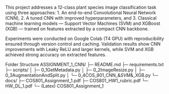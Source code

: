 This project addresses a 12-class plant species image classification task using three approaches:
    1. An end-to-end Convolutional Neural Network (CNN),
    2. A tuned CNN with improved hyperparameters, and
    3. Classical machine learning models — Support Vector Machines (SVM) and XGBoost (XGB) — trained on features extracted by a compact CNN backbone.

Experiments were conducted on Google Colab (T4 GPU) with reproducibility ensured through version control and caching. Validation results show CNN improvements with Leaky ReLU and larger kernels, while SVM and XGB achieved strong accuracy on extracted features.

Folder Structure
ASSIGNMENT_1_CNN/
├─ README.md
├─ requirements.txt
├─ scripts/
│  ├─ 0_1GetMetadata.py
│  ├─ 0_2ImageResize.py
│  ├─ 0_3AugmentationAndSplit.py
│  └─ 0_4COS_801_CNN_&_SVM_&_XGB.py
└─ docs/
   ├─ COS801_Assignment_1.pdf
   ├─ COS801_HW1_rubric.pdf
   └─ HW_DL_1.pdf
   └─ (Latex) COS801_Assignment_1
